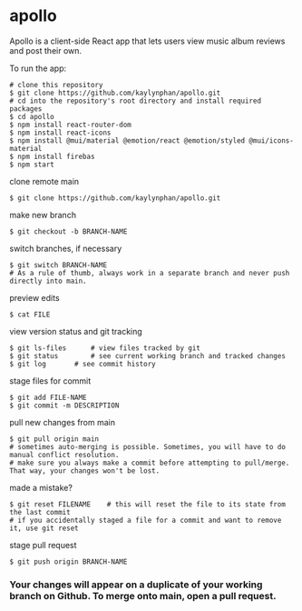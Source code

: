 <h1>apollo</h1>

Apollo is a client-side React app that lets users view music album reviews and post their own.

<hb></hb>

To run the app:

```[bash]
# clone this repository
$ git clone https://github.com/kaylynphan/apollo.git
# cd into the repository's root directory and install required packages
$ cd apollo
$ npm install react-router-dom
$ npm install react-icons
$ npm install @mui/material @emotion/react @emotion/styled @mui/icons-material
$ npm install firebas
$ npm start
```

clone remote main
```[bash]
$ git clone https://github.com/kaylynphan/apollo.git
```
make new branch
```[bash]
$ git checkout -b BRANCH-NAME
```
switch branches, if necessary
```[bash]
$ git switch BRANCH-NAME
# As a rule of thumb, always work in a separate branch and never push directly into main.
```
preview edits
```[bash]
$ cat FILE
```
view version status and git tracking
```[bash]
$ git ls-files 		# view files tracked by git
$ git status 		# see current working branch and tracked changes
$ git log 		# see commit history
```
stage files for commit
```[bash]
$ git add FILE-NAME
$ git commit -m DESCRIPTION
```
pull new changes from main
```[bash]
$ git pull origin main
# sometimes auto-merging is possible. Sometimes, you will have to do manual conflict resolution.
# make sure you always make a commit before attempting to pull/merge. That way, your changes won't be lost.
```
made a mistake?
```[bash]
$ git reset FILENAME	# this will reset the file to its state from the last commit
# if you accidentally staged a file for a commit and want to remove it, use git reset
```
stage pull request
```[bash]
$ git push origin BRANCH-NAME
```
<h3>Your changes will appear on a duplicate of your working branch on Github. To merge onto main, open a pull request.</h3>
